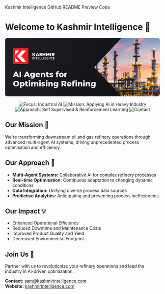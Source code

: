 Kashmir Intelligence GitHub README
Preview
Code

# Welcome to Kashmir Intelligence 👋

![Banner](./images/Welcome_Banner.png)

<div align="center">

![Focus: Industrial AI](https://img.shields.io/badge/Focus-Industrial%20AI-blue)
![Mission: Applying AI in Heavy Industry](https://img.shields.io/badge/Mission-Solving%20Global%20Challenges-green)
![Approach: Self Supervised & Reinforcement Learning](https://img.shields.io/badge/Approach-Narrow%20AI-orange)
![Contact](https://img.shields.io/badge/Contact-sam%40kashmirintelligence.com-red)

</div>

## Our Mission 🚀

We're transforming downstream oil and gas refinery operations through advanced multi-agent AI systems, driving unprecedented process optimisation and efficiency.

## Our Approach 🔎

- **Multi-Agent Systems:** Collaborative AI for complex refinery processes
- **Real-time Optimisation:** Continuous adaptation to changing dynamic conditions
- **Data Integration:** Unifying diverse process data sources
- **Predictive Analytics:** Anticipating and preventing process inefficiencies

## Our Impact 💡

- Enhanced Operational Efficiency
- Reduced Downtime and Maintenance Costs
- Improved Product Quality and Yield
- Decreased Environmental Footprint

## Join Us 🤝

Partner with us to revolutionize your refinery operations and lead the industry in AI-driven optimization.

**Contact:** [sam@kashmirintelligence.com](mailto:sam@kashmirintelligence.com)  
**Website:** [kashmirintelligence.com](https://www.kashmirintelligence.com)